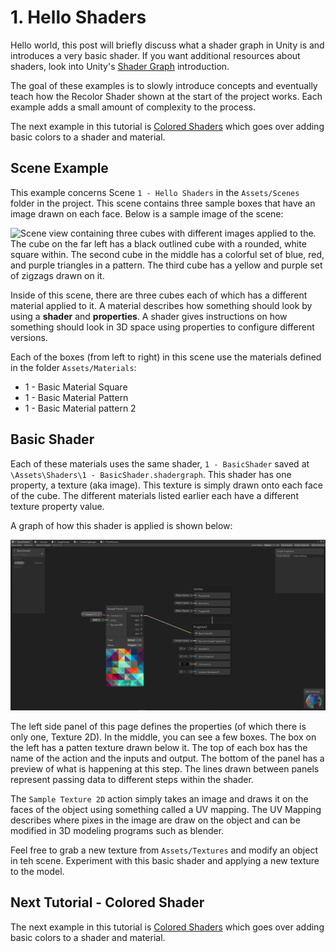 # 1. Hello Shaders

Hello world, this post will briefly discuss what a shader graph in Unity is and introduces a very basic shader. If you
want additional resources about shaders, look into Unity's [Shader Graph](https://unity.com/shader-graph) introduction.

The goal of these examples is to slowly introduce concepts and eventually teach how the Recolor Shader shown at the
start of the project works. Each example adds a small amount of complexity to the process. 

The next example in this tutorial is [Colored Shaders](2.ColoredShaders.md) which goes over adding basic colors to a
shader and material.

## Scene Example

This example concerns Scene `1 - Hello Shaders` in the `Assets/Scenes` folder in the project. This scene contains three
sample boxes that have an image drawn on each face. Below is a sample image of the scene:

![Scene view containing three cubes with different images applied to the. The cube on the far left has a black outlined
cube with a rounded, white square within. The second cube in the middle has a colorful set of blue, red, and purple
triangles in a pattern. The third cube has a yellow and purple set of zigzags drawn on it.](imgs/Scene-1.png)

Inside of this scene, there are three cubes each of which has a different material applied to it. A material describes
how something should look by using a **shader** and **properties**. A shader gives instructions on how something should
look in 3D space using properties to configure different versions.

Each of the boxes (from left to right) in this scene use the materials defined in the folder `Assets/Materials`:
* 1 - Basic Material Square
* 1 - Basic Material Pattern
* 1 - Basic Material pattern 2

## Basic Shader

Each of these materials uses the same shader, `1 - BasicShader` saved at `\Assets\Shaders\1 - BasicShader.shadergraph`.
This shader has one property, a texture (aka image). This texture is simply drawn onto each face of the cube. The different
materials listed earlier each have a different texture property value. 

A graph of how this shader is applied is shown below:

![Simple rendering of how a texture is applied using the shader graph](imgs/1-BascImageShader.png)

The left side panel of this page defines the properties (of which there is only one, Texture 2D). In the middle, you can see
a few boxes. The box on the left has a patten texture drawn below it. The top of each box has the name of the action and
the inputs and output. The bottom of the panel has a preview of what is happening at this step. The lines drawn between
panels represent passing data to different steps within the shader.  

The `Sample Texture 2D` action simply takes an image and draws it on the faces of the object using something called a
UV mapping. The UV Mapping describes where pixes in the image are draw on the object and can be modified in 3D modeling
programs such as blender. 

Feel free to grab a new texture from `Assets/Textures` and modify an object in teh scene. Experiment with this basic
shader and applying a new texture to the model. 

## Next Tutorial - Colored Shader

The next example in this tutorial is [Colored Shaders](2.ColoredShaders.md) which goes over adding basic colors to a
shader and material.
